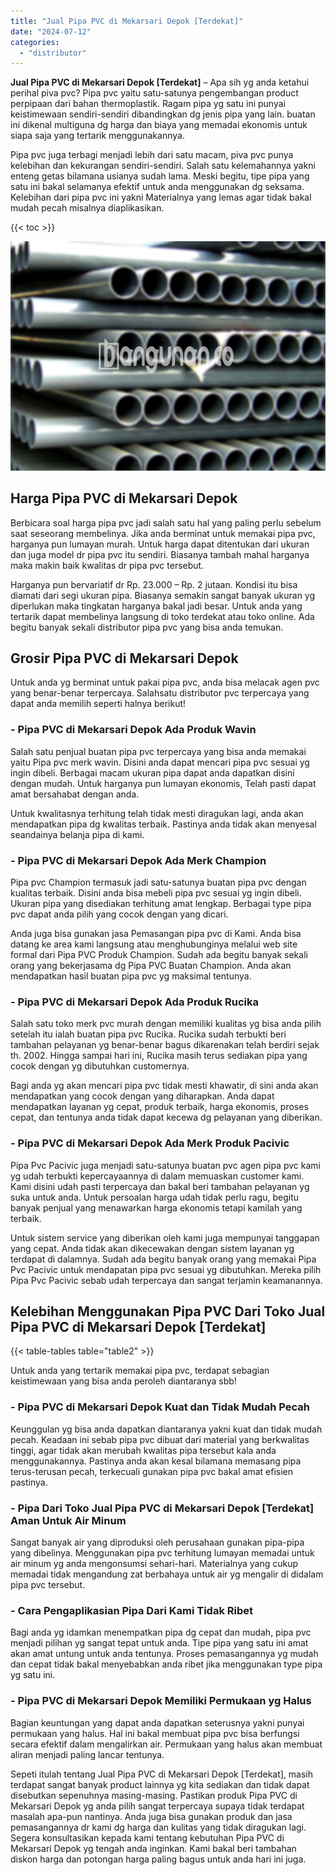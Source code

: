 ```yaml
---
title: "Jual Pipa PVC di Mekarsari Depok [Terdekat]"
date: "2024-07-12"
categories: 
  - "distributor"
---
```


**Jual Pipa PVC di Mekarsari Depok \[Terdekat\]** – Apa sih yg anda ketahui perihal piva pvc? Pipa pvc yaitu satu-satunya pengembangan product perpipaan dari bahan thermoplastik. Ragam pipa yg satu ini punyai keistimewaan sendiri-sendiri dibandingkan dg jenis pipa yang lain. buatan ini dikenal multiguna dg harga dan biaya yang memadai ekonomis untuk siapa saja yang tertarik menggunakannya.

Pipa pvc juga terbagi menjadi lebih dari satu macam, piva pvc punya kelebihan dan kekurangan sendiri-sendiri. Salah satu kelemahannya yakni enteng getas bilamana usianya sudah lama. Meski begitu, tipe pipa yang satu ini bakal selamanya efektif untuk anda menggunakan dg seksama. Kelebihan dari pipa pvc ini yakni Materialnya yang lemas agar tidak bakal mudah pecah misalnya diaplikasikan.

{{< toc >}}

![Jual Pipa PVC di Mekarsari Depok [Terdekat]](/images/jaul-pipa-pvc-43.png)

## Harga Pipa PVC di Mekarsari Depok

Berbicara soal harga pipa pvc jadi salah satu hal yang paling perlu sebelum saat seseorang membelinya. Jika anda berminat untuk memakai pipa pvc, harganya pun lumayan murah. Untuk harga dapat ditentukan dari ukuran dan juga model dr pipa pvc itu sendiri. Biasanya tambah mahal harganya maka makin baik kwalitas dr pipa pvc tersebut.

Harganya pun bervariatif dr Rp. 23.000 – Rp. 2 jutaan. Kondisi itu bisa diamati dari segi ukuran pipa. Biasanya semakin sangat banyak ukuran yg diperlukan maka tingkatan harganya bakal jadi besar. Untuk anda yang tertarik dapat membelinya langsung di toko terdekat atau toko online. Ada begitu banyak sekali distributor pipa pvc yang bisa anda temukan.

## Grosir Pipa PVC di Mekarsari Depok

Untuk anda yg berminat untuk pakai pipa pvc, anda bisa melacak agen pvc yang benar-benar terpercaya. Salahsatu distributor pvc terpercaya yang dapat anda memilih seperti halnya berikut!

### \- Pipa PVC di Mekarsari Depok Ada Produk Wavin

Salah satu penjual buatan pipa pvc terpercaya yang bisa anda memakai yaitu Pipa pvc merk wavin. Disini anda dapat mencari pipa pvc sesuai yg ingin dibeli. Berbagai macam ukuran pipa dapat anda dapatkan disini dengan mudah. Untuk harganya pun lumayan ekonomis, Telah pasti dapat amat bersahabat dengan anda.

Untuk kwalitasnya terhitung telah tidak mesti diragukan lagi, anda akan mendapatkan pipa dg kwalitas terbaik. Pastinya anda tidak akan menyesal seandainya belanja pipa di kami.

### \- Pipa PVC di Mekarsari Depok Ada Merk Champion

Pipa pvc Champion termasuk jadi satu-satunya buatan pipa pvc dengan kualitas terbaik. Disini anda bisa mebeli pipa pvc sesuai yg ingin dibeli. Ukuran pipa yang disediakan terhitung amat lengkap. Berbagai type pipa pvc dapat anda pilih yang cocok dengan yang dicari.

Anda juga bisa gunakan jasa Pemasangan pipa pvc di Kami. Anda bisa datang ke area kami langsung atau menghubunginya melalui web site formal dari Pipa PVC Produk Champion. Sudah ada begitu banyak sekali orang yang bekerjasama dg Pipa PVC Buatan Champion. Anda akan mendapatkan hasil buatan pipa pvc yg maksimal tentunya.

### \- Pipa PVC di Mekarsari Depok Ada Produk Rucika

Salah satu toko merk pvc murah dengan memiliki kualitas yg bisa anda pilih setelah itu ialah buatan pipa pvc Rucika. Rucika sudah terbukti beri tambahan pelayanan yg benar-benar bagus dikarenakan telah berdiri sejak th. 2002. Hingga sampai hari ini, Rucika masih terus sediakan pipa yang cocok dengan yg dibutuhkan customernya.

Bagi anda yg akan mencari pipa pvc tidak mesti khawatir, di sini anda akan mendapatkan yang cocok dengan yang diharapkan. Anda dapat mendapatkan layanan yg cepat, produk terbaik, harga ekonomis, proses cepat, dan tentunya anda tidak dapat kecewa dg pelayanan yang diberikan.

### \- Pipa PVC di Mekarsari Depok Ada Merk Produk Pacivic

Pipa Pvc Pacivic juga menjadi satu-satunya buatan pvc agen pipa pvc kami yg udah terbukti kepercayaannya di dalam memuaskan customer kami. Kami disini udah pasti terpercaya dan bakal beri tambahan pelayanan yg suka untuk anda. Untuk persoalan harga udah tidak perlu ragu, begitu banyak penjual yang menawarkan harga ekonomis tetapi kamilah yang terbaik.

Untuk sistem service yang diberikan oleh kami juga mempunyai tanggapan yang cepat. Anda tidak akan dikecewakan dengan sistem layanan yg terdapat di dalamnya. Sudah ada begitu banyak orang yang memakai Pipa Pvc Pacivic untuk mendapatan pipa pvc sesuai yg dibutuhkan. Mereka pilih Pipa Pvc Pacivic sebab udah terpercaya dan sangat terjamin keamanannya.

## Kelebihan Menggunakan Pipa PVC Dari Toko Jual Pipa PVC di Mekarsari Depok \[Terdekat\]

{{< table-tables table="table2" >}}

Untuk anda yang tertarik memakai pipa pvc, terdapat sebagian keistimewaan yang bisa anda peroleh diantaranya sbb!

### \- Pipa PVC di Mekarsari Depok Kuat dan Tidak Mudah Pecah

Keunggulan yg bisa anda dapatkan diantaranya yakni kuat dan tidak mudah pecah. Keadaan ini sebab pipa pvc dibuat dari material yang berkwalitas tinggi, agar tidak akan merubah kwalitas pipa tersebut kala anda menggunakannya. Pastinya anda akan kesal bilamana memasang pipa terus-terusan pecah, terkecuali gunakan pipa pvc bakal amat efisien pastinya.

### \- Pipa Dari Toko Jual Pipa PVC di Mekarsari Depok \[Terdekat\] Aman Untuk Air Minum

Sangat banyak air yang diproduksi oleh perusahaan gunakan pipa-pipa yang dibelinya. Menggunakan pipa pvc terhitung lumayan memadai untuk air minum yg anda mengonsumsi sehari-hari. Materialnya yang cukup memadai tidak mengandung zat berbahaya untuk air yg mengalir di didalam pipa pvc tersebut.

### \- Cara Pengaplikasian Pipa Dari Kami Tidak Ribet

Bagi anda yg idamkan menempatkan pipa dg cepat dan mudah, pipa pvc menjadi pilihan yg sangat tepat untuk anda. Tipe pipa yang satu ini amat akan amat untung untuk anda tentunya. Proses pemasangannya yg mudah dan cepat tidak bakal menyebabkan anda ribet jika menggunakan type pipa yg satu ini.

### \- Pipa PVC di Mekarsari Depok Memiliki Permukaan yg Halus

Bagian keuntungan yang dapat anda dapatkan seterusnya yakni punyai permukaan yang halus. Hal ini bakal membuat pipa pvc bisa berfungsi secara efektif dalam mengalirkan air. Permukaan yang halus akan membuat aliran menjadi paling lancar tentunya.

Sepeti itulah tentang Jual Pipa PVC di Mekarsari Depok \[Terdekat\], masih terdapat sangat banyak product lainnya yg kita sediakan dan tidak dapat disebutkan sepenuhnya masing-masing. Pastikan produk Pipa PVC di Mekarsari Depok yg anda pilih sangat terpercaya supaya tidak terdapat masalah apa-pun nantinya. Anda juga bisa gunakan produk dan jasa pemasangannya dr kami dg harga dan kulitas yang tidak diragukan lagi. Segera konsultasikan kepada kami tentang kebutuhan Pipa PVC di Mekarsari Depok yg tengah anda inginkan. Kami bakal beri tambahan diskon harga dan potongan harga paling bagus untuk anda hari ini juga.
